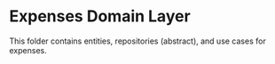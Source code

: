 # Expenses Domain Layer
This folder contains entities, repositories (abstract), and use cases for expenses.
